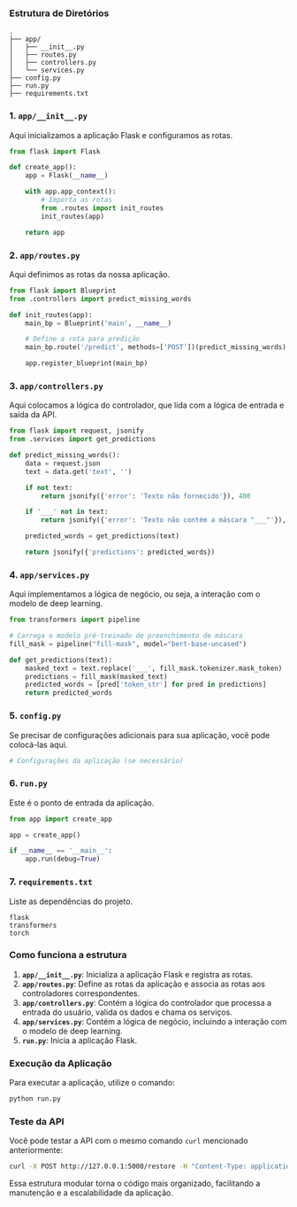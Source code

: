 ### Estrutura de Diretórios

```plaintext
.
├── app/
│   ├── __init__.py
│   ├── routes.py
│   ├── controllers.py
│   └── services.py
├── config.py
├── run.py
├── requirements.txt
```

### 1. `app/__init__.py`

Aqui inicializamos a aplicação Flask e configuramos as rotas.

```python
from flask import Flask

def create_app():
    app = Flask(__name__)

    with app.app_context():
        # Importa as rotas
        from .routes import init_routes
        init_routes(app)

    return app
```

### 2. `app/routes.py`

Aqui definimos as rotas da nossa aplicação.

```python
from flask import Blueprint
from .controllers import predict_missing_words

def init_routes(app):
    main_bp = Blueprint('main', __name__)

    # Define a rota para predição
    main_bp.route('/predict', methods=['POST'])(predict_missing_words)

    app.register_blueprint(main_bp)
```

### 3. `app/controllers.py`

Aqui colocamos a lógica do controlador, que lida com a lógica de entrada e saída da API.

```python
from flask import request, jsonify
from .services import get_predictions

def predict_missing_words():
    data = request.json
    text = data.get('text', '')

    if not text:
        return jsonify({'error': 'Texto não fornecido'}), 400

    if '___' not in text:
        return jsonify({'error': 'Texto não contém a máscara "___"'}), 400

    predicted_words = get_predictions(text)

    return jsonify({'predictions': predicted_words})
```

### 4. `app/services.py`

Aqui implementamos a lógica de negócio, ou seja, a interação com o modelo de deep learning.

```python
from transformers import pipeline

# Carrega o modelo pré-treinado de preenchimento de máscara
fill_mask = pipeline("fill-mask", model="bert-base-uncased")

def get_predictions(text):
    masked_text = text.replace('___', fill_mask.tokenizer.mask_token)
    predictions = fill_mask(masked_text)
    predicted_words = [pred['token_str'] for pred in predictions]
    return predicted_words
```

### 5. `config.py`

Se precisar de configurações adicionais para sua aplicação, você pode colocá-las aqui.

```python
# Configurações da aplicação (se necessário)
```

### 6. `run.py`

Este é o ponto de entrada da aplicação.

```python
from app import create_app

app = create_app()

if __name__ == '__main__':
    app.run(debug=True)
```

### 7. `requirements.txt`

Liste as dependências do projeto.

```
flask
transformers
torch
```

### Como funciona a estrutura

1. **`app/__init__.py`**: Inicializa a aplicação Flask e registra as rotas.
2. **`app/routes.py`**: Define as rotas da aplicação e associa as rotas aos controladores correspondentes.
3. **`app/controllers.py`**: Contém a lógica do controlador que processa a entrada do usuário, valida os dados e chama os serviços.
4. **`app/services.py`**: Contém a lógica de negócio, incluindo a interação com o modelo de deep learning.
5. **`run.py`**: Inicia a aplicação Flask.

### Execução da Aplicação

Para executar a aplicação, utilize o comando:

```bash
python run.py
```

### Teste da API

Você pode testar a API com o mesmo comando `curl` mencionado anteriormente:

```bash
curl -X POST http://127.0.0.1:5000/restore -H "Content-Type: application/json" -d '{"text": "The quick brown ___ jumps over the lazy dog."}'
```

Essa estrutura modular torna o código mais organizado, facilitando a manutenção e a escalabilidade da aplicação.
